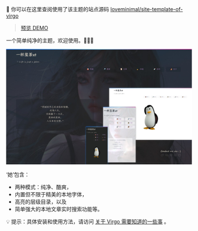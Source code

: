 📡 你可以在这里查阅使用了该主题的站点源码 [loveminimal/site-template-of-virgo](https://github.com/loveminimal/site-template-of-virgo)

> [预览 DEMO](https://ovirgo.com/)

一个简单纯净的主题，欢迎使用。🎉🎉🎉 

![Preivew](images/preview.png)

‘她’包含：
- 两种模式：纯净、酷爽，
- 内置但不限于精美的本地字体，
- 高亮的层级目录，以及
- 简单强大的本地文章实时搜索功能等。

💡 提示：具体安装和使用方法，请访问 [关于 Virgo 需要知道的一些事](https://ovirgo.com/posts/about-virgo/) 。